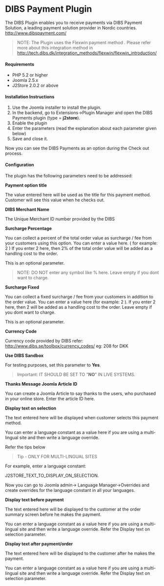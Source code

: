 # DIBS Payment Plugin

The DIBS Plugin enables you to receive payments via DIBS Payment Solution, a leading payment solution provider in Nordic countries. http://www.dibspayment.com/
>NOTE: The Plugin uses the Flexwin payment method . Please refer more about this integration method in http://tech.dibs.dk/integration_methods/flexwin/flexwin_introduction/

#### Requirements
* PHP 5.2 or higher
* Joomla 2.5.x
* J2Store 2.0.2 or above

#### Installation Instructions

1. Use the Joomla installer to install the plugin.
2. In the backend, go to Extensions->Plugin Manager and open the DIBS Payments plugin
(type = **j2store**).
3. Enable the plugin
4. Enter the parameters (read the explanation about each parameter given below)
5. Save and close it.

Now you can see the DIBS Payments as an option during the Check out process.

#### Configuration

The plugin has the following parameters need to be addressed:

**Payment option title**

The value entered here will be used as the title for this payment method. Customer will see this value when he checks out.

**DIBS Merchant Name**

The Unique Merchant ID number provided by the DIBS

**Surcharge Percentage**

You can collect a percent of the total order value as surcharge / fee from your customers using this option. You can enter a value here. ( for example: 2 ) If you enter 2 here, then 2% of the total order value will be added as a handling cost to the order.

This is an optional parameter.

>NOTE: DO NOT enter any symbol like % here. Leave empty if you dont want to charge.

**Surcharge Fixed**

You can collect a fixed surcharge / fee from your customers in addition to the order value. You can enter a value here (for example: 2 ). If you enter 2 here, then 2 will be added as a
handling cost to the order. Leave empty if you dont want to charge.

This is an optional parameter.

**Currency Code**

Currency code provided by DIBS refer:
http://www.dibs.se/toolbox/currency_codes/ eg: 208 for DKK

**Use DIBS Sandbox**

For testing purposes, set this parameter to **Yes**.

>Important: IT SHOULD BE SET TO "**NO**" IN LIVE SYSTEMS.

**Thanks Message Joomla Article ID**

You can create a Joomla Article to say thanks to the users, who purchased in your online store. Enter the article ID here.

**Display text on selection**

The text entered here will be displayed when customer selects this payment method.

You can enter a language constant as a value here if you are using a multi-lingual site and then write a language override. 

Refer the tips below

>Tip - ONLY FOR MULTI-LINGUAL SITES

For example, enter a language constant:

J2STORE_TEXT_TO_DISPLAY_ON_SELECTION.

Now you can go to Joomla admin-> Language Manager->Overrides and create overrides for the language constant in all your languages.

**Display text before payment**

The text entered here will be displayed to the customer at the order summary screen before he makes the payment.

You can enter a language constant as a value here if you are using a multi-lingual site and then write a language override. Refer the Display text on selection parameter.

**Display text after payment/order**

The text entered here will be displayed to the customer after he makes the payment.

You can enter a language constant as a value here if you are using a multi-lingual site and then write a language override. Refer the Display text on selection parameter.

















